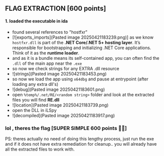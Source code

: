 ## FLAG EXTRACTION [600 points]

#### 1. loaded the executable in ida 
 * found several references to "hostfxr"
 * [![exports_imports](Pasted image 20250421183239.png)]
    as we know `hostfxr.dll` is part of the **.NET Core/.NET 5+ hosting layer**. It’s responsible for bootstrapping and initializing .NET Core applications. Think of it as the **runtime loader**.
  * and as it is a bundle means its self-contained app, you can often find the `.dll` of the main app near the `.exe`
  * so now we check strings for any EXTRA .dll resource 
  * ![strings](Pasted image 20250421183453.png)
  * so now we load the app using `x64dbg` and pause at entrypoint (after loading any extra dll's)
  * ![debug](Pasted image 20250421183601.png)
  * open `%temp%/.net/RE/<random string>` folder and look at the extracted files you will find **RE.dll**
  * ![location](Pasted image 20250421183739.png)
  * open the DLL in iLSpy
  * ![decompiled](Pasted image 20250421183917.png)


### lol , theres the flag [SUPER SIMPLE 600 points 🚀🚀]

PS: theres actually no need of doing this lengthy process, just run the exe and if it does not have extra remediation for cleanup.. you will already have all the extracted files to work with.
